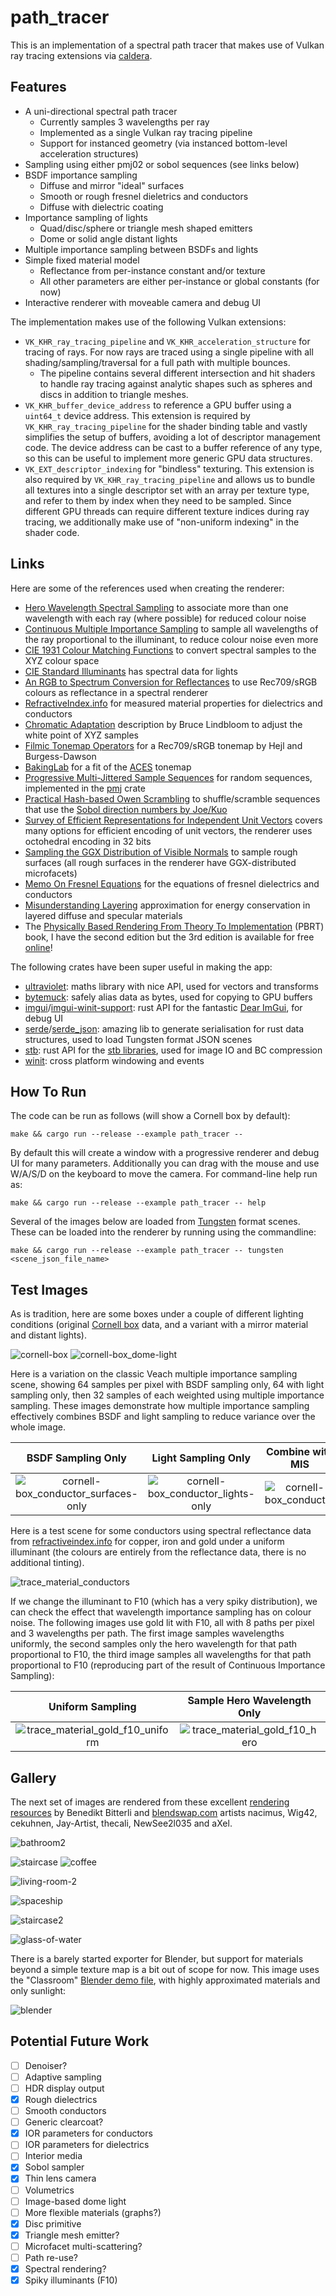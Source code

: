 # path_tracer

This is an implementation of a spectral path tracer that makes use of Vulkan ray tracing extensions via [caldera](https://github.com/sjb3d/caldera).

## Features

* A uni-directional spectral path tracer
  * Currently samples 3 wavelengths per ray
  * Implemented as a single Vulkan ray tracing pipeline
  * Support for instanced geometry (via instanced bottom-level acceleration structures)
* Sampling using either pmj02 or sobol sequences (see links below)
* BSDF importance sampling
  * Diffuse and mirror "ideal" surfaces
  * Smooth or rough fresnel dieletrics and conductors
  * Diffuse with dielectric coating
* Importance sampling of lights
  * Quad/disc/sphere or triangle mesh shaped emitters
  * Dome or solid angle distant lights
* Multiple importance sampling between BSDFs and lights
* Simple fixed material model
  * Reflectance from per-instance constant and/or texture
  * All other parameters are either per-instance or global constants (for now)
* Interactive renderer with moveable camera and debug UI

The implementation makes use of the following Vulkan extensions:

- `VK_KHR_ray_tracing_pipeline` and `VK_KHR_acceleration_structure` for tracing of rays. For now rays are traced using a single pipeline with all shading/sampling/traversal for a full path with multiple bounces.
  - The pipeline contains several different intersection and hit shaders to handle ray tracing against analytic shapes such as spheres and discs in addition to triangle meshes.
- `VK_KHR_buffer_device_address` to reference a GPU buffer using a `uint64_t` device address. This extension is required by `VK_KHR_ray_tracing_pipeline` for the shader binding table and vastly simplifies the setup of buffers, avoiding a lot of descriptor management code. The device address can be cast to a buffer reference of any type, so this can be useful to implement more generic GPU data structures.
- `VK_EXT_descriptor_indexing` for "bindless" texturing. This extension is also required by `VK_KHR_ray_tracing_pipeline` and allows us to bundle all textures into a single descriptor set with an array per texture type, and refer to them by index when they need to be sampled. Since different GPU threads can require different texture indices during ray tracing, we additionally make use of "non-uniform indexing" in the shader code.

## Links

Here are some of the references used when creating the renderer:

* [Hero Wavelength Spectral Sampling](https://cgg.mff.cuni.cz/~wilkie/Website/EGSR_14_files/WNDWH14HWSS.pdf) to associate more than one wavelength with each ray (where possible) for reduced colour noise
* [Continuous Multiple Importance Sampling](http://iliyan.com/publications/ContinuousMIS) to sample all wavelengths of the ray proportional to the illuminant, to reduce colour noise even more
* [CIE 1931 Colour Matching Functions](http://cvrl.ioo.ucl.ac.uk/) to convert spectral samples to the XYZ colour space
* [CIE Standard Illuminants](https://www.rit.edu/cos/colorscience/rc_useful_data.php) has spectral data for lights
* [An RGB to Spectrum Conversion for Reflectances](http://citeseerx.ist.psu.edu/viewdoc/download?doi=10.1.1.40.9608&rep=rep1&type=pdf) to use Rec709/sRGB colours as reflectance in a spectral renderer
* [RefractiveIndex.info](https://refractiveindex.info/) for measured material properties for dielectrics and conductors
* [Chromatic Adaptation](http://www.brucelindbloom.com/index.html?Eqn_RGB_XYZ_Matrix.html) description by Bruce Lindbloom to adjust the white point of XYZ samples
* [Filmic Tonemap Operators](http://filmicworlds.com/blog/filmic-tonemapping-operators/) for a Rec709/sRGB tonemap by Hejl and Burgess-Dawson
* [BakingLab](https://github.com/TheRealMJP/BakingLab/blob/master/BakingLab/ACES.hlsl) for a fit of the [ACES](https://github.com/ampas/aces-dev) tonemap
* [Progressive Multi-Jittered Sample Sequences](https://graphics.pixar.com/library/ProgressiveMultiJitteredSampling/) for random sequences, implemented in the [pmj](https://github.com/sjb3d/pmj) crate
* [Practical Hash-based Owen Scrambling](http://www.jcgt.org/published/0009/04/01/) to shuffle/scramble sequences that use the [Sobol direction numbers by Joe/Kuo](https://web.maths.unsw.edu.au/~fkuo/sobol/)
* [Survey of Efficient Representations for Independent Unit Vectors](http://jcgt.org/published/0003/02/01/) covers many options for efficient encoding of unit vectors, the renderer uses octohedral encoding in 32 bits
* [Sampling the GGX Distribution of Visible Normals](http://jcgt.org/published/0007/04/01/) to sample rough surfaces (all rough surfaces in the renderer have GGX-distributed microfacets)
* [Memo On Fresnel Equations](https://seblagarde.wordpress.com/2013/04/29/memo-on-fresnel-equations/) for the equations of fresnel dielectrics and conductors
* [Misunderstanding Layering](http://c0de517e.blogspot.com/2019/08/misunderstanding-multilayering-diffuse.html) approximation for energy conservation in layered diffuse and specular materials
* The [Physically Based Rendering From Theory To Implementation](https://www.pbrt.org/) (PBRT) book, I have the second edition but the 3rd edition is available for free [online](http://www.pbr-book.org/)!

The following crates have been super useful in making the app:

* [ultraviolet](https://crates.io/crates/ultraviolet): maths library with nice API, used for vectors and transforms
* [bytemuck](https://crates.io/crates/bytemuck): safely alias data as bytes, used for copying to GPU buffers
* [imgui](https://crates.io/crates/imgui)/[imgui-winit-support](https://crates.io/crates/imgui-winit-support): rust API for the fantastic [Dear ImGui](https://github.com/ocornut/imgui), for debug UI
* [serde](https://crates.io/crates/serde)/[serde_json](https://crates.io/crates/serde_json): amazing lib to generate serialisation for rust data structures, used to load Tungsten format JSON scenes
* [stb](https://crates.io/crates/stb): rust API for the [stb libraries](https://github.com/nothings/stb), used for image IO and BC compression
* [winit](https://crates.io/crates/winit): cross platform windowing and events

## How To Run

The code can be run as follows (will show a Cornell box by default):

```
make && cargo run --release --example path_tracer --
```

By default this will create a window with a progressive renderer and debug UI for many parameters.  Additionally you can drag with the mouse and use W/A/S/D on the keyboard to move the camera.  For command-line help run as:

```
make && cargo run --release --example path_tracer -- help
```

Several of the images below are loaded from [Tungsten](https://github.com/tunabrain/tungsten) format scenes.  These can be loaded into the renderer by running using the commandline:

```
make && cargo run --release --example path_tracer -- tungsten <scene_json_file_name>
```

## Test Images

As is tradition, here are some boxes under a couple of different lighting conditions (original [Cornell box](https://www.graphics.cornell.edu/online/box/data.html) data, and a variant with a mirror material and distant lights).

![cornell-box](images/cornell-box.jpg) ![cornell-box_dome-light](images/cornell-box_dome-light.jpg)

Here is a variation on the classic Veach multiple importance sampling scene, showing 64 samples per pixel with BSDF sampling only, 64 with light sampling only, then 32 samples of each weighted using multiple importance sampling.
These images demonstrate how multiple importance sampling effectively combines BSDF and light sampling to reduce variance over the whole image.

 BSDF Sampling Only | Light Sampling Only | Combine with MIS
:---: | :---: | :---:
![cornell-box_conductor_surfaces-only](images/cornell-box_conductor_surfaces-only.jpg) | ![cornell-box_conductor_lights-only](images/cornell-box_conductor_lights-only.jpg) | ![cornell-box_conductor](images/cornell-box_conductor.jpg)

Here is a test scene for some conductors using spectral reflectance data from [refractiveindex.info](https://refractiveindex.info/) for copper, iron and gold under a uniform illuminant (the colours are entirely from the reflectance data, there is no additional tinting).

![trace_material_conductors](images/material_conductors.jpg)

If we change the illuminant to F10 (which has a very spiky distribution), we can check the effect that wavelength importance sampling has on colour noise. The following images use gold lit with F10, all with 8 paths per pixel and 3 wavelengths per path. The first image samples wavelengths uniformly, the second samples only the hero wavelength for that path proportional to F10, the third image samples all wavelengths for that path proportional to F10 (reproducing part of the result of Continuous Importance Sampling):

Uniform Sampling | Sample Hero Wavelength Only | Sample All Wavelengths
:---: | :---: | :---:
![trace_material_gold_f10_uniform](images/material_gold_f10_uniform.jpg) | ![trace_material_gold_f10_hero](images/material_gold_f10_hero.jpg) | ![trace_material_gold_f10_continuous](images/material_gold_f10_continuous.jpg)

## Gallery

The next set of images are rendered from these excellent [rendering resources](https://benedikt-bitterli.me/resources/) by Benedikt Bitterli and [blendswap.com](https://blendswap.com/) artists nacimus, Wig42, cekuhnen, Jay-Artist, thecali, NewSee2l035 and aXel.

![bathroom2](images/bathroom2.jpg)

![staircase](images/staircase.jpg) ![coffee](images/coffee.jpg)

![living-room-2](images/living-room-2.jpg)

![spaceship](images/spaceship.jpg)

![staircase2](images/staircase2.jpg)

![glass-of-water](images/glass-of-water.jpg)

There is a barely started exporter for Blender, but support for materials beyond a simple texture map is a bit out of scope for now.  This image uses the "Classroom" [Blender demo file](https://www.blender.org/download/demo-files/), with highly approximated materials and only sunlight:

![blender](images/blender.jpg)

## Potential Future Work

- [ ] Denoiser?
- [ ] Adaptive sampling
- [ ] HDR display output
- [x] Rough dielectrics
- [ ] Smooth conductors
- [ ] Generic clearcoat?
- [x] IOR parameters for conductors
- [ ] IOR parameters for dielectrics
- [ ] Interior media
- [x] Sobol sampler
- [x] Thin lens camera
- [ ] Volumetrics
- [ ] Image-based dome light
- [ ] More flexible materials (graphs?)
- [x] Disc primitive
- [x] Triangle mesh emitter?
- [ ] Microfacet multi-scattering?
- [ ] Path re-use?
- [x] Spectral rendering?
- [x] Spiky illuminants (F10)
